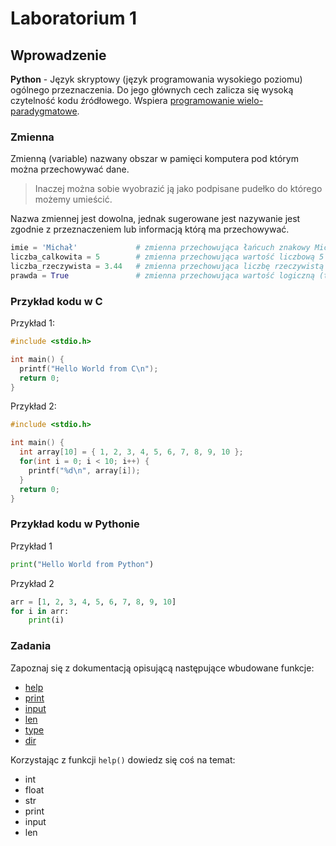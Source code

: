 # Laboratorium 1

## Wprowadzenie
**Python** - Język skryptowy (język programowania wysokiego poziomu) ogólnego przeznaczenia. Do jego głównych cech zalicza się wysoką czytelność kodu źródłowego. Wspiera [programowanie wielo-paradygmatowe](https://pl.wikipedia.org/wiki/Paradygmat_programowania).

### Zmienna

Zmienną (variable) nazwany obszar w pamięci komputera pod którym można przechowywać dane. 
>Inaczej można sobie wyobrazić ją jako podpisane pudełko do którego możemy umieścić.

Nazwa zmiennej jest dowolna, jednak sugerowane jest nazywanie jest zgodnie z przeznaczeniem lub informacją którą ma przechowywać.
```python
imie = 'Michał'             # zmienna przechowująca łańcuch znakowy Michał (typ str)
liczba_calkowita = 5        # zmienna przechowująca wartość liczbową 5 (typ int)
liczba_rzeczywista = 3.44   # zmienna przechowująca liczbę rzeczywistą 3.44 (typ float)
prawda = True               # zmienna przechowująca wartość logiczną (typ bool)
```

### Przykład kodu w C

Przykład 1:
```C
#include <stdio.h>

int main() {
  printf("Hello World from C\n");
  return 0;
}
```

Przykład 2:
```C
#include <stdio.h>

int main() {
  int array[10] = { 1, 2, 3, 4, 5, 6, 7, 8, 9, 10 };
  for(int i = 0; i < 10; i++) {
    printf("%d\n", array[i]);
  }
  return 0;
}
```

### Przykład kodu w Pythonie

Przykład 1
```python
print("Hello World from Python")
```

Przykład 2
```python
arr = [1, 2, 3, 4, 5, 6, 7, 8, 9, 10]
for i in arr:
    print(i)
```


### Zadania

Zapoznaj się z dokumentacją opisującą następujące wbudowane funkcje:

* [help](https://docs.python.org/3/library/functions.html#help)
* [print](https://docs.python.org/3/library/functions.html#print)
* [input](https://docs.python.org/3/library/functions.html#input)
* [len](https://docs.python.org/3/library/functions.html#len)
* [type](https://docs.python.org/3/library/functions.html#type)
* [dir](https://docs.python.org/3/library/functions.html#dir)


Korzystając z funkcji `help()` dowiedz się coś na temat:

* int
* float
* str
* print
* input
* len
